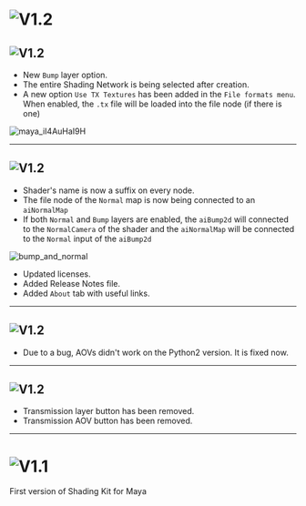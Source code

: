 

# ![V1.2](https://img.shields.io/badge/Shading_Kit_for_Maya-V1.2-white)


## ![V1.2](https://img.shields.io/badge/New_Features-7aaf00)

- New `Bump` layer option.
- The entire Shading Network is being selected after creation.
- A new option `Use TX Textures` has been added in the `File formats menu`. When enabled, the `.tx` file will be loaded into the file node (if there is one)

![maya_iI4AuHaI9H](https://user-images.githubusercontent.com/87680516/146624775-7d7dc461-bba4-4381-a120-c775a2ea2ed9.png)

---
## ![V1.2](https://img.shields.io/badge/Changes-blue)
- Shader's name is now a suffix on every node.
- The file node of the `Normal` map is now being connected to an `aiNormalMap`
- If both `Normal` and `Bump` layers are enabled, the `aiBump2d` will connected to the `NormalCamera` of the shader and the `aiNormalMap` will be connected to the `Normal` input of the `aiBump2d`

![bump_and_normal](https://user-images.githubusercontent.com/87680516/146624738-44c1470b-42b7-41de-aa29-99d0de3c18f6.png)

- Updated licenses.
- Added Release Notes file.
- Added `About` tab with useful links.

---
## ![V1.2](https://img.shields.io/badge/Bug_Fixes-orange)

- Due to a bug, AOVs didn't work on the Python2 version. It is fixed now.

---
## ![V1.2](https://img.shields.io/badge/Removed-red)

- Transmission layer button has been removed.
- Transmission AOV button has been removed.

---
# ![V1.1](https://img.shields.io/badge/Shading_Kit_for_Maya-V1.1-white)

First version of Shading Kit for Maya
